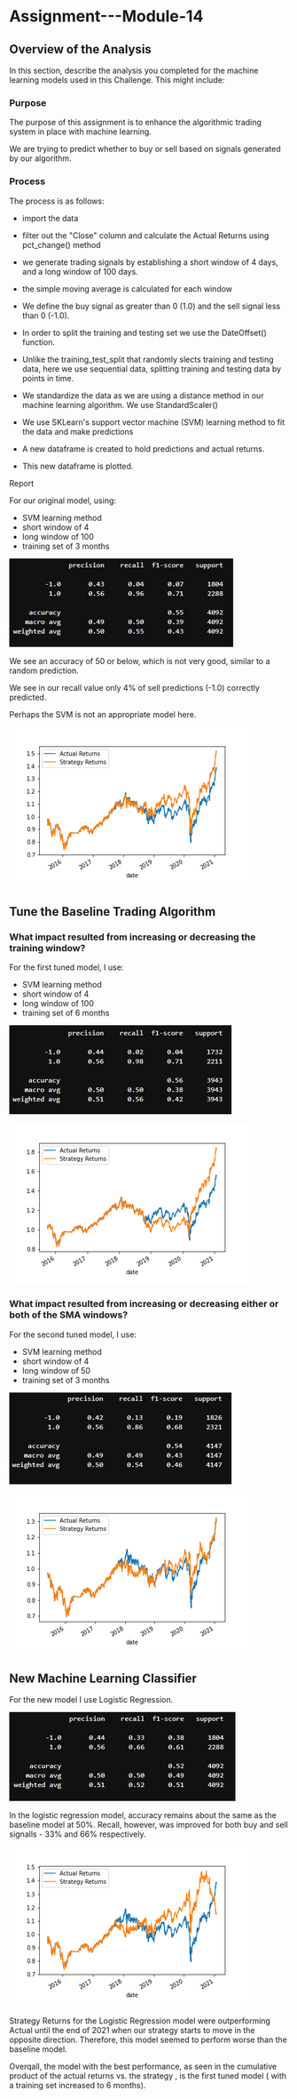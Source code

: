 # Assignment---Module-14

## Overview of the Analysis

In this section, describe the analysis you completed for the machine learning models used in this Challenge. This might include:

### Purpose

The purpose of this assignment is to enhance the algorithmic trading system in place with machine learning.


We are trying to predict whether to buy or sell based on signals generated by our algorithm.

### Process

The process is as follows:

* import the data
* filter out the "Close" column and calculate the Actual Returns using pct_change() method

* we generate trading signals by establishing a short window of 4 days, and a long window of 100 days.
* the simple moving average is calculated for each window
* We define the buy signal as greater than 0 (1.0) and the sell signal less than 0 (-1.0).

* In order to split the training and testing set we use the DateOffset() function.
* Unlike the training_test_split that randomly slects training and testing data, here we use sequential data, splitting training and testing data by points in time.

* We standardize the data as we are using a distance method in our machine learning algorithm. We use StandardScaler()

* We use SKLearn's support vector machine (SVM) learning method to fit the data and make predictions

* A new dataframe is created to hold predictions and actual returns.
* This new dataframe is plotted.



Report

For our original model, using: 
* SVM learning method
* short window of 4
* long window of 100
* training set of 3 months

![](svm_original_testing_report.JPG)

We see an accuracy of 50 or below, which is not very good, similar to a random prediction.

We see in our recall value only 4% of sell predictions (-1.0) correctly predicted.

Perhaps the SVM is not an appropriate model here.

![](svm_actual_vs_strategy.png)




## Tune the Baseline Trading Algorithm


### What impact resulted from increasing or decreasing the training window?

For the first tuned model, I use:
* SVM learning method
* short window of 4
* long window of 100
* training set of 6 months

![](svm_6month_testing_report.JPG)

![](svm_actual_vs_strategy_6m.png)


### What impact resulted from increasing or decreasing either or both of the SMA windows?

For the second tuned model, I use:
* SVM learning method
* short window of 4
* long window of 50
* training set of 3 months

![](svm_long50_testing_report.JPG)

![](svm_actual_vs_strategy_long_50.png)


## New Machine Learning Classifier

For the new model I use Logistic Regression.

![](lr_training_report.JPG)

In the logistic regression model, accuracy remains about the same as the baseline model at 50%. Recall, however, was improved for both buy and sell signalls - 33% and 66% respectively.

![](lr_actual_vs_strategy.png)

Strategy Returns for the Logistic Regression model were outperforming Actual until the end of 2021 when our strategy starts to move in the opposite direction. 
Therefore, this model seemed to perform worse than the baseline model.

Overqall, the model with the best performance, as seen in the cumulative product of the actual returns vs. the strategy , is the first tuned model ( with a training set increased to 6 months).